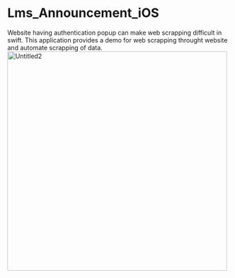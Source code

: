 # Lms_Announcement_iOS

Website having authentication popup can make web scrapping difficult in swift.
This application provides a demo for web scrapping throught website and automate scrapping of data.
<img width="496" alt="Untitled2" src="https://user-images.githubusercontent.com/56970013/92958832-5ceb3400-f484-11ea-82c8-833cd857b312.png">

